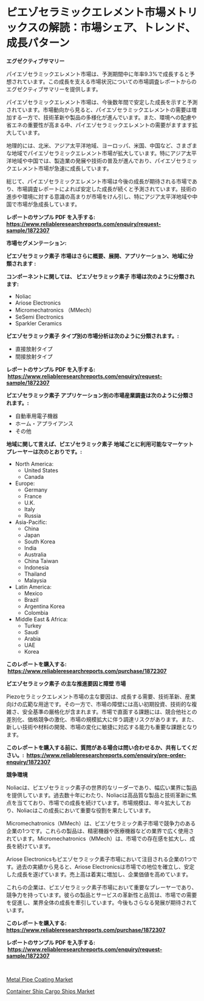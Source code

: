 <p><h1>ピエゾセラミックエレメント市場メトリックスの解読：市場シェア、トレンド、成長パターン</h1></p><p><strong>エグゼクティブサマリー</strong></p>
<p><p>パイエゾセラミックエレメント市場は、予測期間中に年率9.3%で成長すると予想されています。この成長を支える市場状況についての市場調査レポートからのエグゼクティブサマリーを提供します。</p><p>パイエゾセラミックエレメント市場は、今後数年間で安定した成長を示すと予測されています。市場動向から見ると、パイエゾセラミックエレメントの需要は増加する一方で、技術革新や製品の多様化が進んでいます。また、環境への配慮や省エネの重要性が高まる中、パイエゾセラミックエレメントの需要がますます拡大しています。</p><p>地理的には、北米、アジア太平洋地域、ヨーロッパ、米国、中国など、さまざまな地域でパイエゾセラミックエレメント市場が拡大しています。特にアジア太平洋地域や中国では、製造業の発展や技術の普及が進んでおり、パイエゾセラミックエレメント市場が急速に成長しています。</p><p>総じて、パイエゾセラミックエレメント市場は今後の成長が期待される市場であり、市場調査レポートによれば安定した成長が続くと予測されています。技術の進歩や環境に対する意識の高まりが市場をけん引し、特にアジア太平洋地域や中国で市場が急成長しています。</p></p>
<p><strong>レポートのサンプル PDF を入手する: <a href="https://www.reliableresearchreports.com/enquiry/request-sample/1872307">https://www.reliableresearchreports.com/enquiry/request-sample/1872307</a></strong></p>
<p><strong>市場セグメンテーション:</strong></p>
<p><strong> ピエゾセラミック素子 市場はさらに概要、展開、アプリケーション、地域に分類されます :</strong></p>
<p><strong>コンポーネントに関しては、 ピエゾセラミック素子 市場は次のように分類されます: &nbsp;</strong></p>
<p><ul><li>Noliac</li><li>Ariose Electronics</li><li>Micromechatronics （MMech）</li><li>SeSemi Electronics</li><li>Sparkler Ceramics</li></ul></p>
<p><strong> ピエゾセラミック素子 タイプ別の市場分析は次のように分類されます。:</strong></p>
<p><ul><li>直接放射タイプ</li><li>間接放射タイプ</li></ul></p>
<p><strong>レポートのサンプル PDF を入手する: &nbsp;<a href="https://www.reliableresearchreports.com/enquiry/request-sample/1872307">https://www.reliableresearchreports.com/enquiry/request-sample/1872307</a></strong></p>
<p><strong> ピエゾセラミック素子 アプリケーション別の市場産業調査は次のように分類されます。:</strong></p>
<p><ul><li>自動車用電子機器</li><li>ホーム・アプライアンス</li><li>その他</li></ul></p>
<p><strong>地域に関して言えば、ピエゾセラミック素子 地域ごとに利用可能なマーケットプレーヤーは次のとおりです。:</strong></p>
<p><ul>
    <li>
        North America:
        <ul>
            <li>United States</li>
            <li>Canada</li>
        </ul>
    </li>
    <li>
        Europe:
        <ul>
            <li>Germany</li>
            <li>France</li>
            <li>U.K.</li>
            <li>Italy</li>
            <li>Russia</li>
        </ul>
    </li>
    <li>
        Asia-Pacific:
        <ul>
            <li>China</li>
            <li>Japan</li>
            <li>South Korea</li>
            <li>India</li>
            <li>Australia</li>
            <li>China Taiwan</li>
            <li>Indonesia</li>
            <li>Thailand</li>
            <li>Malaysia</li>
        </ul>
    </li>
    <li>
        Latin America:
        <ul>
            <li>Mexico</li>
            <li>Brazil</li>
            <li>Argentina Korea</li>
            <li>Colombia</li>
        </ul>
    </li>
    <li>
        Middle East & Africa:
        <ul>
            <li>Turkey</li>
            <li>Saudi</li>
            <li>Arabia</li>
            <li>UAE</li>
            <li>Korea</li>
        </ul>
    </li>
    </ul></p>
<p><strong>このレポートを購入する: &nbsp;<a href="https://www.reliableresearchreports.com/purchase/1872307">https://www.reliableresearchreports.com/purchase/1872307</a></strong></p>
<p><strong>ピエゾセラミック素子 の主な推進要因と障壁 市場</strong></p>
<p><p>Piezoセラミックエレメント市場の主な要因は、成長する需要、技術革新、産業向けの広範な用途です。その一方で、市場の障壁には高い初期投資、技術的な複雑さ、安全基準の厳格化が含まれます。市場で直面する課題には、競合他社との差別化、価格競争の激化、市場の規模拡大に伴う調達リスクがあります。また、新しい技術や材料の開発、市場の変化に敏捷に対応する能力も重要な課題となります。</p></p>
<p><strong>このレポートを購入する前に、質問がある場合は問い合わせるか、共有してください。:&nbsp; <a href="https://www.reliableresearchreports.com/enquiry/pre-order-enquiry/1872307">https://www.reliableresearchreports.com/enquiry/pre-order-enquiry/1872307</a></strong></p>
<p><strong>競争環境</strong></p>
<p><p>Noliacは、ピエゾセラミック素子の世界的なリーダーであり、幅広い業界に製品を提供しています。過去数十年にわたり、Noliacは高品質な製品と技術革新に焦点を当てており、市場での成長を続けています。市場規模は、年々拡大しており、Noliacはこの成長において重要な役割を果たしています。</p><p>Micromechatronics（MMech）は、ピエゾセラミック素子市場で競争力のある企業の1つです。これらの製品は、精密機器や医療機器などの業界で広く使用されています。Micromechatronics（MMech）は、市場での存在感を拡大し、成長を続けています。</p><p>Ariose Electronicsもピエゾセラミック素子市場において注目される企業の1つです。過去の実績から見ると、Ariose Electronicsは市場での地位を確立し、安定した成長を遂げています。売上高は着実に増加し、企業価値を高めています。</p><p>これらの企業は、ピエゾセラミック素子市場において重要なプレーヤーであり、競争力を持っています。彼らの製品とサービスの革新性と品質は、市場での需要を促進し、業界全体の成長を牽引しています。今後もさらなる発展が期待されています。</p></p>
<p><strong>このレポートを購入する: &nbsp; <a href="https://www.reliableresearchreports.com/purchase/1872307">https://www.reliableresearchreports.com/purchase/1872307</a></strong></p>
<p><strong>レポートのサンプル PDF を入手する: &nbsp;<a href="https://www.reliableresearchreports.com/enquiry/request-sample/1872307">https://www.reliableresearchreports.com/enquiry/request-sample/1872307</a></strong><strong></strong></p>
<p>&nbsp;</p>
<p><p><a href="https://github.com/Sherrillcrooksxa8i18ucf2m/Market-Research-Report-List-1/blob/main/metal-pipe-coating-market.md">Metal Pipe Coating Market</a></p><p><a href="https://summer-dogwood-3e9.notion.site/Global-Container-Ship-Cargo-Ships-Market-Size-and-Market-Trends-Insights-and-Projections-from-2024--d98cfaaa371d4a29a91a233e0594faf1">Container Ship Cargo Ships Market</a></p></p>